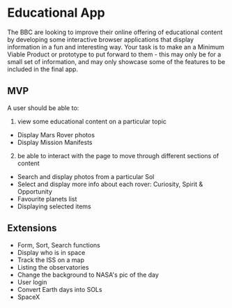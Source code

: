 # Educational App

The BBC are looking to improve their online offering of educational content by developing some interactive browser applications that display information in a fun and interesting way. Your task is to make an a Minimum Viable Product or prototype to put forward to them - this may only be for a small set of information, and may only showcase some of the features to be included in the final app.

## MVP

A user should be able to:
1) view some educational content on a particular topic
- Display Mars Rover photos
- Display Mission Manifests

2) be able to interact with the page to move through different sections of content
- Search and display photos from a particular Sol
- Select and display more info about each rover: Curiosity, Spirit & Opportunity
- Favourite planets list
- Displaying selected items


## Extensions

- Form, Sort, Search functions
- Display who is in space
- Track the ISS on a map
- Listing the observatories
- Change the background to NASA's pic of the day
- User login
- Convert Earth days into SOLs
- SpaceX
